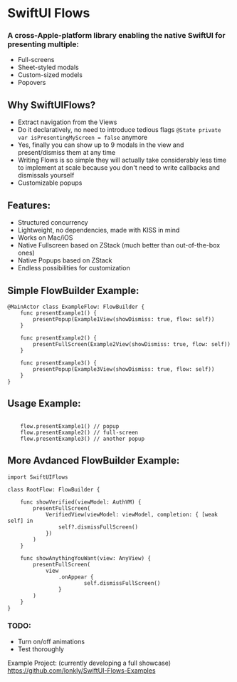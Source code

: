 # SwiftUI Flows

### A cross-Apple-platform library enabling the native SwiftUI for presenting multiple:
- Full-screens
- Sheet-styled modals
- Сustom-sized models
- Popovers


## Why SwiftUIFlows?
- Extract navigation from the Views
- Do it declaratively, no need to introduce tedious flags `@State private var isPresentingMyScreen = false` anymore
- Yes, finally you can show up to 9 modals in the view and present/dismiss them at any time
- Writing Flows is so simple they will actually take considerably less time to implement at scale because you don't need to write callbacks and dismissals yourself
- Customizable popups


## Features:
- Structured concurrency
- Lightweight, no dependencies, made with KISS in mind
- Works on Mac/iOS
- Native Fullscreen based on ZStack (much better than out-of-the-box ones)
- Native Popups based on ZStack
- Endless possibilities for customization


## Simple FlowBuilder Example:

```
@MainActor class ExampleFlow: FlowBuilder {
    func presentExample1() {
        presentPopup(Example1View(showDismiss: true, flow: self))
    }

    func presentExample2() {
        presentFullScreen(Example2View(showDismiss: true, flow: self))
    }

    func presentExample3() {
        presentPopup(Example3View(showDismiss: true, flow: self))
    }
}
```

## Usage Example:

```

    flow.presentExample1() // popup
    flow.presentExample2() // full-screen
    flow.presentExample3() // another popup
```

## More Avdanced FlowBuilder Example:
```
import SwiftUIFlows

class RootFlow: FlowBuilder {
    
    func showVerified(viewModel: AuthVM) {
        presentFullScreen(
            VerifiedView(viewModel: viewModel, completion: { [weak self] in
                self?.dismissFullScreen()
            })
        )
    }
    
    func showAnythingYouWant(view: AnyView) {
        presentFullScreen(
            view
                .onAppear {
                        self.dismissFullScreen()
                }
        )
    }
}
```


### TODO:

- Turn on/off animations
- Test thoroughly

Example Project:
(currently developing a full showcase)
https://github.com/lonkly/SwiftUI-Flows-Examples
